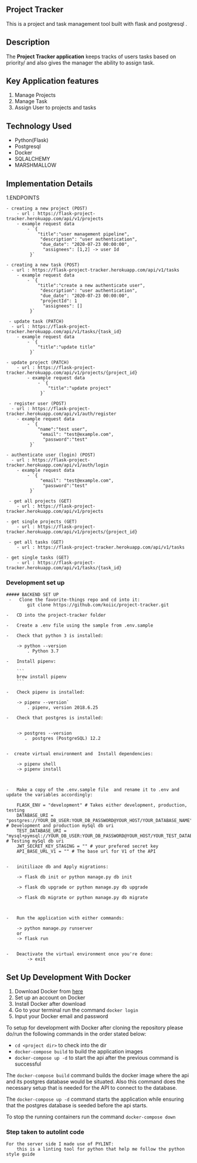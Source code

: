 ## Project Tracker

This is a project and task management tool built with flask and postgresql .

## Description

The **Project Tracker application** keeps tracks of users tasks based on priority/ and also gives the manager the ability to assign task.

## Key Application features

1. Manage Projects
2. Manage Task
3. Assign User to projects and tasks

## Technology Used
 * Python(Flask)
 * Postgresql
 * Docker
 * SQLALCHEMY
 * MARSHMALLOW
  
 ## Implementation Details
 1.ENDPOINTS
 
    - creating a new project (POST)
        - url : https://flask-project-tracker.herokuapp.com/api/v1/projects
        - example request data  
            - `{
                "title":"user management pipeline",
                 "description": "user authentication",
                 "due_date": "2020-07-23 00:00:00",
                  "assignees": [1,2] -> user Id 
             }`
           
    - creating a new task (POST)
      - url : https://flask-project-tracker.herokuapp.com/api/v1/tasks
        - example request data 
            - `{
                "title":"create a new authenticate user",
                 "description": "user authentication",
                 "due_date": "2020-07-23 00:00:00",
                 "projectId": 1
                  "assignees": []
             }`
             
     - update task (PATCH)
      - url : https://flask-project-tracker.herokuapp.com/api/v1/tasks/{task_id}
        - example request data 
            - `{
                "title":"update title"
             }`
             
    - update project (PATCH)
        - url : https://flask-project-tracker.herokuapp.com/api/v1/projects/{project_id}
            - example request data 
                - `{
                    "title":"update project"
                 }`
                 
     - register user (POST)
      - url : https://flask-project-tracker.herokuapp.com/api/v1/auth/register
        - example request data 
            - `{
                "name":"test user",
                 "email": "test@example.com",
                  "password":"test"
             }`
    
    - authenticate user (login) (POST)
      - url : https://flask-project-tracker.herokuapp.com/api/v1/auth/login
        - example request data 
            - `{
                 "email": "test@example.com",
                  "password":"test"
             }`
             
     - get all projects (GET)
        - url : https://flask-project-tracker.herokuapp.com/api/v1/projects
        
    - get single projects (GET)
        - url : https://flask-project-tracker.herokuapp.com/api/v1/projects/{project_id}
        
     - get all tasks (GET)
        - url : https://flask-project-tracker.herokuapp.com/api/v1/tasks
        
    - get single tasks (GET)
        - url : https://flask-project-tracker.herokuapp.com/api/v1/tasks/{task_id}
       
###  Development set up
    ##### BACKEND SET UP
     -   Clone the favorite-things repo and cd into it:
            git clone https://github.com/koiic/project-tracker.git
        
    -   CD into the project-tracker folder 
    
    -   Create a .env file using the sample from .env.sample
    
    -   Check that python 3 is installed:
    
        -> python --version
            . Python 3.7
    
    -   Install pipenv:
    
        ```
        brew install pipenv
        ```
    
    -   Check pipenv is installed:

        -> pipenv --version`
            . pipenv, version 2018.6.25
        
    -   Check that postgres is installed:
    

        -> postgres --version
           .  postgres (PostgreSQL) 12.2

    
    -  create virtual environment and  Install dependencies:
    
        -> pipenv shell
        -> pipenv install

    
    
    -   Make a copy of the .env.sample file  and rename it to .env and update the variables accordingly:
    
        FLASK_ENV = "development" # Takes either development, production, testing
        DATABASE_URI = "postgres://YOUR_DB_USER:YOUR_DB_PASSWORD@YOUR_HOST/YOUR_DATABASE_NAME" # Development and production mySql db uri
        TEST_DATABASE_URI = "mysql+pymsql://YOUR_DB_USER:YOUR_DB_PASSWORD@YOUR_HOST/YOUR_TEST_DATABASE_NAME" # Testing mySql db uri
        JWT_SECRET_KEY_STAGING = "" # your prefered secret key
        API_BASE_URL_V1 = "" # The base url for V1 of the API
        
    
    -   initiliaze db and Apply migrations:

        -> flask db init or python manage.py db init
        
        -> flask db upgrade or python manage.py db upgrade
        
        -> flask db migrate or python manage.py db migrate
    
    
    
    -   Run the application with either commands:
    
        -> python manage.py runserver 
        or
        -> flask run

    
    -   Deactivate the virtual environment once you're done:
            -> exit

    


## Set Up Development With Docker 

1. Download Docker from [here](https://docs.docker.com/)
2. Set up an account on Docker
3. Install Docker after download
4. Go to your terminal run the command `docker login`
5. Input your Docker email and password

To setup for development with Docker after cloning the repository please do/run the following commands in the order stated below:

-   `cd <project dir>` to check into the dir
-   `docker-compose build` to build the application images
-   `docker-compose up -d` to start the api after the previous command is successful

The `docker-compose build` command builds the docker image where the api and its postgres database would be situated.
Also this command does the necessary setup that is needed for the API to connect to the database.

The `docker-compose up -d` command starts the application while ensuring that the postgres database is seeded before the api starts.

To stop the running containers run the command `docker-compose down`

  ### Step taken to autolint code

    For the server side I made use of PYLINT:
        this is a linting tool for python that help me follow the python style guide